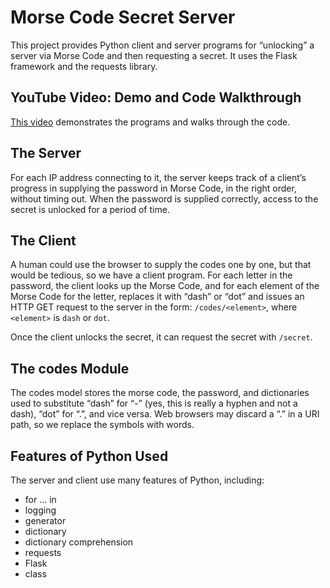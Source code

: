 # Morse Code Secret Server

This project provides Python client and server programs for “unlocking” a server 
via Morse Code and then requesting a secret. It uses the Flask framework 
and the requests library.

## YouTube Video: Demo and Code Walkthrough

[This video](https://www.youtube.com/watch?v=MJ2AF7hZUQE&list=PL7DF0D1EA1E0010FC)
demonstrates the programs and walks through the code.

## The Server

For each IP address connecting to it, the server keeps track of a client’s 
progress in supplying the password in Morse Code, in the right order, 
without timing out. When the password is supplied correctly, access to the 
secret is unlocked for a period of time.

## The Client

A human could use the browser to supply the codes one by one, but that would
be tedious, so we have a client program. For each letter in the password,
the client looks up the Morse Code, and for each element of the Morse Code for
the letter, replaces it with “dash” or “dot” and issues an HTTP GET request
to the server in the form: `/codes/<element>`, where `<element>` is `dash` or `dot`.

Once the client unlocks the secret, it can request the secret with `/secret`.

## The codes Module

The codes model stores the morse code, the password, and dictionaries used to 
substitute “dash” for “-” (yes, this is really a hyphen and not a dash), 
“dot” for “.”, and vice versa. Web browsers may discard a “.” in a URI path,
so we replace the symbols with words.

## Features of Python Used

The server and client use many features of Python, including:

- for ... in
- logging
- generator
- dictionary
- dictionary comprehension
- requests
- Flask
- class
